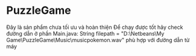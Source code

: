 # PuzzleGame
 Đây là sản phẩm chưa tối ưu và hoàn thiện
 Để chạy được tốt hãy check đường dẫn ở phần Main.java: String filepath = "D:\\Netbeans\\My Game\\PuzzleGame\\Music\\musicpokemon.wav" phù hợp với đường dẫn từ máy
